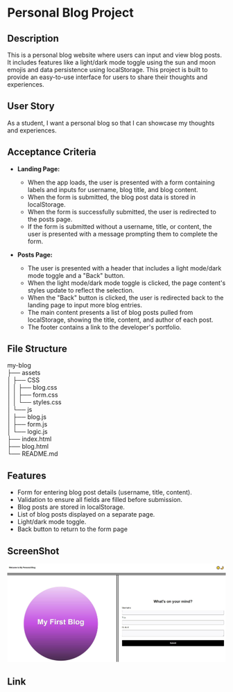 # Personal Blog Project

## Description

This is a personal blog website where users can input and view blog posts. It includes features like a light/dark mode toggle using the sun and moon emojis and data persistence using localStorage. This project is built to provide an easy-to-use interface for users to share their thoughts and experiences.

## User Story

As a student, I want a personal blog so that I can showcase my thoughts and experiences.

## Acceptance Criteria

- **Landing Page:**
  - When the app loads, the user is presented with a form containing labels and inputs for username, blog title, and blog content.
  - When the form is submitted, the blog post data is stored in localStorage.
  - When the form is successfully submitted, the user is redirected to the posts page.
  - If the form is submitted without a username, title, or content, the user is presented with a message prompting them to complete the form.

- **Posts Page:**
  - The user is presented with a header that includes a light mode/dark mode toggle and a "Back" button.
  - When the light mode/dark mode toggle is clicked, the page content's styles update to reflect the selection.
  - When the "Back" button is clicked, the user is redirected back to the landing page to input more blog entries.
  - The main content presents a list of blog posts pulled from localStorage, showing the title, content, and author of each post.
  - The footer contains a link to the developer's portfolio.

## File Structure
my-blog <br>
├── assets<br>
│ ├── CSS <br>
│ │ ├── blog.css <br>
│ │ ├── form.css <br>
│ │ └── styles.css <br>
│ └── js <br>
│ ├── blog.js <br>
│ ├── form.js <br>
│ └── logic.js <br>
├── index.html <br>
├── blog.html <br>
└── README.md <br>

## Features

- Form for entering blog post details (username, title, content).
- Validation to ensure all fields are filled before submission.
- Blog posts are stored in localStorage.
- List of blog posts displayed on a separate page.
- Light/dark mode toggle.
- Back button to return to the form page



## ScreenShot
![Screenshot of the application](assets/css/screenshot.JPG)

## Link

